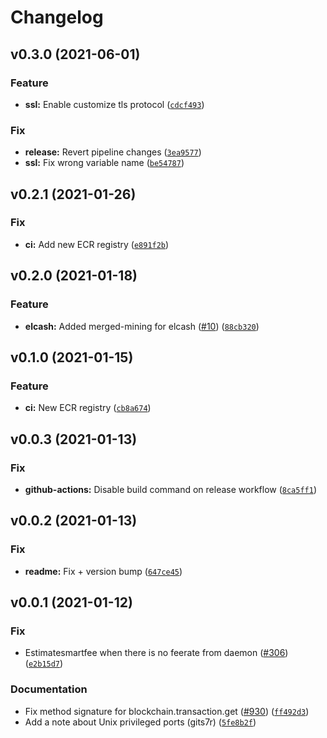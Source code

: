 # Changelog

<!--next-version-placeholder-->

## v0.3.0 (2021-06-01)
### Feature
* **ssl:** Enable customize tls protocol ([`cdcf493`](https://github.com/electric-cash/electrumx/commit/cdcf4931b2b21dc274f2ffa4c309e8917768c8a6))

### Fix
* **release:** Revert pipeline changes ([`3ea9577`](https://github.com/electric-cash/electrumx/commit/3ea9577ef580470794ae52cf6a5cbdc9a5844faf))
* **ssl:** Fix wrong variable name ([`be54787`](https://github.com/electric-cash/electrumx/commit/be54787bfeb529d7f58d22bff9d7c30a3f09420f))

## v0.2.1 (2021-01-26)
### Fix
* **ci:** Add new ECR registry ([`e891f2b`](https://github.com/electric-cash/electrumx/commit/e891f2bcaf42ddfafacb7de303b497937d684ea3))

## v0.2.0 (2021-01-18)
### Feature
* **elcash:** Added merged-mining for elcash ([#10](https://github.com/electric-cash/electrumx/issues/10)) ([`88cb320`](https://github.com/electric-cash/electrumx/commit/88cb320a4c0a51a5745978c9be48732589a84461))

## v0.1.0 (2021-01-15)
### Feature
* **ci:** New ECR registry ([`cb8a674`](https://github.com/electric-cash/electrumx/commit/cb8a674e0ac342e9155d65d0c1d41ced0e0ad074))

## v0.0.3 (2021-01-13)
### Fix
* **github-actions:** Disable build command on release workflow ([`8ca5ff1`](https://github.com/electric-cash/electrumx/commit/8ca5ff192d50fa323f89f1f1217f82e0d2148b63))

## v0.0.2 (2021-01-13)
### Fix
* **readme:** Fix + version bump ([`647ce45`](https://github.com/electric-cash/electrumx/commit/647ce4518d90d4c3b6c163dd9c3c967d8bf509a5))

## v0.0.1 (2021-01-12)
### Fix
* Estimatesmartfee when there is no feerate from daemon ([#306](https://github.com/electric-cash/electrumx/issues/306)) ([`e2b15d7`](https://github.com/electric-cash/electrumx/commit/e2b15d7fe117ef3ebe1e91c42772dbe82a8c5c1f))

### Documentation
* Fix method signature for blockchain.transaction.get ([#930](https://github.com/electric-cash/electrumx/issues/930)) ([`ff492d3`](https://github.com/electric-cash/electrumx/commit/ff492d307624b655ad1ab485dc3a1e4f00d24ecf))
* Add a note about Unix privileged ports  (gits7r) ([`5fe8b2f`](https://github.com/electric-cash/electrumx/commit/5fe8b2f9d25ee4125e90b1a35eaa3e7c4f4134b0))

